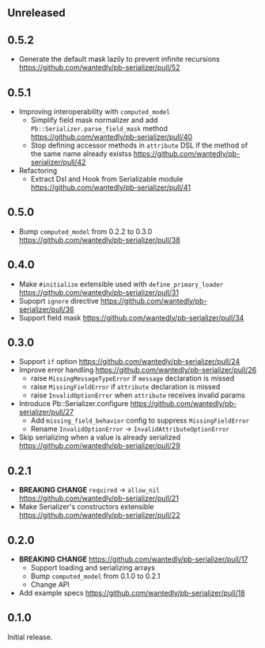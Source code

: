 ## Unreleased

## 0.5.2

- Generate the default mask lazily to prevent infinite recursions https://github.com/wantedly/pb-serializer/pull/52

## 0.5.1

- Improving interoperability with `computed_model`
  - Simplify field mask normalizer and add `Pb::Serializer.parse_field_mask` method https://github.com/wantedly/pb-serializer/pull/40
  - Stop defining accessor methods in `attribute` DSL if the method of the same name already existss https://github.com/wantedly/pb-serializer/pull/42
- Refactoring
  - Extract Dsl and Hook from Serializable module https://github.com/wantedly/pb-serializer/pull/41

## 0.5.0

- Bump `computed_model` from 0.2.2 to 0.3.0 https://github.com/wantedly/pb-serializer/pull/38

## 0.4.0

- Make `#initialize` extensible used with `define_primary_loader` https://github.com/wantedly/pb-serializer/pull/31
- Supoprt `ignore` directive https://github.com/wantedly/pb-serializer/pull/36
- Support field mask https://github.com/wantedly/pb-serializer/pull/34

## 0.3.0

- Support `if` option https://github.com/wantedly/pb-serializer/pull/24
- Improve error handling https://github.com/wantedly/pb-serializer/pull/26
    - raise `MissingMessageTypeError` if `message` declaration is missed
    - raise `MissingFieldError` if `attribute` declaration is missed
    - raise `InvalidOptionError` when `attribute` receives invalid params
- Introduce Pb::Serializer.configure https://github.com/wantedly/pb-serializer/pull/27
    - Add `missing_field_behavior` config to suppress `MissingFieldError`
    - Rename `InvalidOptionError` -> `InvalidAttributeOptionError`
- Skip serializing when a value is already serialized https://github.com/wantedly/pb-serializer/pull/29


## 0.2.1

- **BREAKING CHANGE** `required` -> `allow_nil` https://github.com/wantedly/pb-serializer/pull/21
- Make Serializer's constructors extensible https://github.com/wantedly/pb-serializer/pull/22

## 0.2.0

- **BREAKING CHANGE** https://github.com/wantedly/pb-serializer/pull/17
  - Support loading and serializing arrays
  - Bump `computed_model` from 0.1.0 to 0.2.1
  - Change API
- Add example specs https://github.com/wantedly/pb-serializer/pull/18


## 0.1.0

Initial release.
